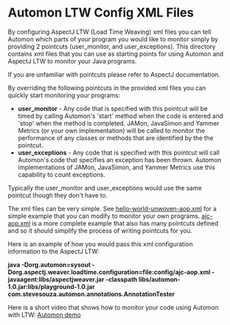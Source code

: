 Automon LTW Config XML Files
========================

By configuring AspectJ LTW (Load Time Weaving) xml files you can tell Automon which parts of your program you would like to monitor simply by
 providing 2 pointcuts (user_monitor, and user_exceptions). This directory contains xml files that you can use as starting points for using Automon and AspectJ LTW to monitor your Java programs.


 If you are unfamiliar with pointcuts please refer to AspectJ documentation.

 By overriding the following pointcuts in the provided xml files you can quickly start monitoring your programs:

 * **user_monitor** - Any code that is specified with this pointcut will be timed by calling Automon's 'start' method when the code is
 entered and 'stop' when the method is completed.  JAMon, JavaSimon and Yammer Metrics (or your own implementation) will be called to monitor the
 performance of any classes or methods that are identified by the the pointcut.
 * **user_exceptions** - Any code that is specified with this pointcut will call Automon's code that specifies an exception has been thrown.
 Automon implementations of JAMon, JavaSimon, and Yammer Metrics use this capability to count exceptions.

 Typically the user_monitor and user_exceptions would use the same pointcut though they don't have to.

 The xml files can be very simple. See [hello-world-unwoven-aop.xml](https://github.com/stevensouza/automon/blob/master/examples/config/hello-world-unwoven-aop.xml) for
 a simple example that you can modify to monitor your own programs.  [ajc-aop.xml](https://github.com/stevensouza/automon/blob/master/examples/config/ajc-aop.xml) is a more complete example
 that also has many pointcuts defined and so it should simplify the process of writing pointcuts for you.

 Here is an example of how you would pass this xml configuration information to the AspectJ LTW:

 **java   -Dorg.automon=sysout -Dorg.aspectj.weaver.loadtime.configuration=file:config/ajc-aop.xml -javaagent:libs/aspectjweaver.jar -classpath libs/automon-1.0.jar:libs/playground-1.0.jar com.stevesouza.automon.annotations.AnnotationTester**

Here is a short video that shows how to monitor your code using Automon with LTW: [Automon demo](http://youtu.be/RdR0EdezS74)
